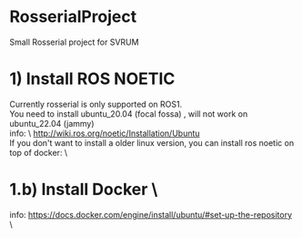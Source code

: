 # RosserialProject
Small Rosserial project for SVRUM

# 1) Install ROS NOETIC
Currently rosserial is only supported on ROS1. \
You need to install ubuntu_20.04 (focal fossa) , will not work on ubuntu_22.04 (jammy) \
info: \ 
http://wiki.ros.org/noetic/Installation/Ubuntu \
If you don't want to install a older linux version, you can install ros noetic on top of docker: \
# 1.b) Install Docker \
info: https://docs.docker.com/engine/install/ubuntu/#set-up-the-repository \
